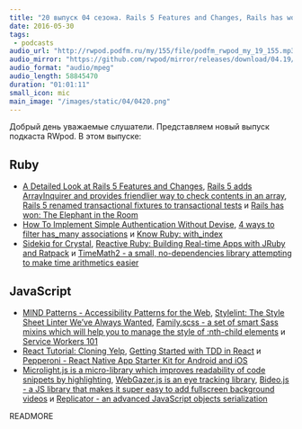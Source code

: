 ```yaml
---
title: "20 выпуск 04 сезона. Rails 5 Features and Changes, Rails has won, MIND Patterns, Stylelint, Pepperoni, Microlight.js и прочее"
date: 2016-05-30
tags:
 - podcasts
audio_url: "http://rwpod.podfm.ru/my/155/file/podfm_rwpod_my_19_155.mp3"
audio_mirror: "https://github.com/rwpod/mirror/releases/download/04.19/0419.mp3"
audio_format: "audio/mpeg"
audio_length: 58845470
duration: "01:01:11"
small_icon: mic
main_image: "/images/static/04/0420.png"
---
```


Добрый день уважаемые слушатели. Представляем новый выпуск подкаста RWpod. В этом выпуске:

## Ruby

 - [A Detailed Look at Rails 5 Features and Changes](http://www.railscarma.com/blog/technical-articles/a-detailed-look-rails-5-features-changes/), [Rails 5 adds ArrayInquirer and provides friendlier way to check contents in an array](http://blog.bigbinary.com/2016/05/27/rails-5-introduces-active-support-array-inquirer.html), [Rails 5 renamed transactional fixtures to transactional tests](http://blog.bigbinary.com/2016/05/26/rails-5-renamed-transactional-fixtures-to-transactional-tests.html) и [Rails has won: The Elephant in the Room](http://www.akitaonrails.com/2016/05/23/rails-has-won-the-elephant-in-the-room)
 - [How To Implement Simple Authentication Without Devise](http://www.rubypigeon.com/posts/how-to-implement-simple-authentication-without-devise/), [4 ways to filter has_many associations](http://ducktypelabs.com/four-ways-to-filter-has_many-associations/) и [Know Ruby: with_index](http://aaronlasseigne.com/2016/05/24/know-ruby-with_index/)
 - [Sidekiq for Crystal](http://www.mikeperham.com/2016/05/25/sidekiq-for-crystal/), [Reactive Ruby: Building Real-time Apps with JRuby and Ratpack](https://blog.heroku.com/archives/2016/5/24/reactive_ruby_building_real_time_apps_with_jruby_and_ratpack) и [TimeMath2 - a small, no-dependencies library attempting to make time arithmetics easier](https://github.com/zverok/time_math2)


## JavaScript

 - [MIND Patterns - Accessibility Patterns for the Web](https://ebay.gitbooks.io/mindpatterns/content/), [Stylelint: The Style Sheet Linter We’ve Always Wanted](https://www.smashingmagazine.com/2016/05/stylelint-the-style-sheet-linter-weve-always-wanted/), [Family.scss - a set of smart Sass mixins which will help you to manage the style of :nth-child elements](http://lukyvj.github.io/family.scss/) и [Service Workers 101](https://github.com/delapuente/service-workers-101/)
 - [React Tutorial: Cloning Yelp](https://www.fullstackreact.com/articles/react-tutorial-cloning-yelp/), [Getting Started with TDD in React](https://semaphoreci.com/community/tutorials/getting-started-with-tdd-in-react) и [Pepperoni - React Native App Starter Kit for Android and iOS](http://getpepperoni.com/)
 - [Microlight.js is a micro-library which improves readability of code snippets by highlighting](http://asvd.github.io/microlight/), [WebGazer.js is an eye tracking library](http://webgazer.cs.brown.edu/), [Bideo.js - a JS library that makes it super easy to add fullscreen background videos](https://rishabhp.github.io/bideo.js/) и [Replicator - an advanced JavaScript objects serialization](https://github.com/inikulin/replicator)

READMORE

